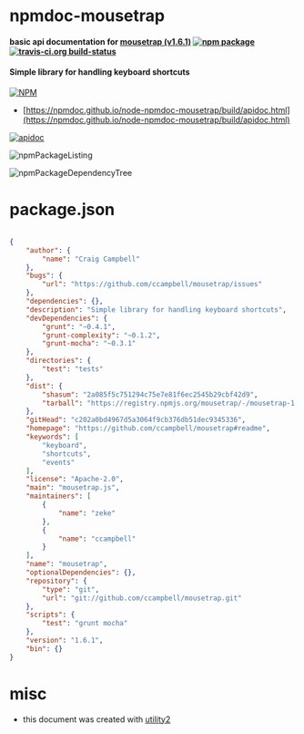 # npmdoc-mousetrap

#### basic api documentation for  [mousetrap (v1.6.1)](https://github.com/ccampbell/mousetrap#readme)  [![npm package](https://img.shields.io/npm/v/npmdoc-mousetrap.svg?style=flat-square)](https://www.npmjs.org/package/npmdoc-mousetrap) [![travis-ci.org build-status](https://api.travis-ci.org/npmdoc/node-npmdoc-mousetrap.svg)](https://travis-ci.org/npmdoc/node-npmdoc-mousetrap)

#### Simple library for handling keyboard shortcuts

[![NPM](https://nodei.co/npm/mousetrap.png?downloads=true&downloadRank=true&stars=true)](https://www.npmjs.com/package/mousetrap)

- [https://npmdoc.github.io/node-npmdoc-mousetrap/build/apidoc.html](https://npmdoc.github.io/node-npmdoc-mousetrap/build/apidoc.html)

[![apidoc](https://npmdoc.github.io/node-npmdoc-mousetrap/build/screenCapture.buildCi.browser.%252Ftmp%252Fbuild%252Fapidoc.html.png)](https://npmdoc.github.io/node-npmdoc-mousetrap/build/apidoc.html)

![npmPackageListing](https://npmdoc.github.io/node-npmdoc-mousetrap/build/screenCapture.npmPackageListing.svg)

![npmPackageDependencyTree](https://npmdoc.github.io/node-npmdoc-mousetrap/build/screenCapture.npmPackageDependencyTree.svg)



# package.json

```json

{
    "author": {
        "name": "Craig Campbell"
    },
    "bugs": {
        "url": "https://github.com/ccampbell/mousetrap/issues"
    },
    "dependencies": {},
    "description": "Simple library for handling keyboard shortcuts",
    "devDependencies": {
        "grunt": "~0.4.1",
        "grunt-complexity": "~0.1.2",
        "grunt-mocha": "~0.3.1"
    },
    "directories": {
        "test": "tests"
    },
    "dist": {
        "shasum": "2a085f5c751294c75e7e81f6ec2545b29cbf42d9",
        "tarball": "https://registry.npmjs.org/mousetrap/-/mousetrap-1.6.1.tgz"
    },
    "gitHead": "c202a0bd4967d5a3064f9cb376db51dec9345336",
    "homepage": "https://github.com/ccampbell/mousetrap#readme",
    "keywords": [
        "keyboard",
        "shortcuts",
        "events"
    ],
    "license": "Apache-2.0",
    "main": "mousetrap.js",
    "maintainers": [
        {
            "name": "zeke"
        },
        {
            "name": "ccampbell"
        }
    ],
    "name": "mousetrap",
    "optionalDependencies": {},
    "repository": {
        "type": "git",
        "url": "git://github.com/ccampbell/mousetrap.git"
    },
    "scripts": {
        "test": "grunt mocha"
    },
    "version": "1.6.1",
    "bin": {}
}
```



# misc
- this document was created with [utility2](https://github.com/kaizhu256/node-utility2)
